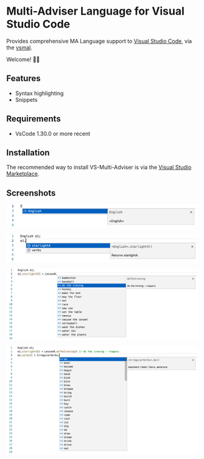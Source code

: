 # Multi-Adviser Language for Visual Studio Code
Provides comprehensive MA Language support to [Visual Studio Code](https://code.visualstudio.com/), via the [vsmal](https://github.com/RubenAkhayan/vsmal).

Welcome! 👋🏻<br/>

## Features
* Syntax highlighting
* Snippets

## Requirements
* VsCode 1.30.0 or more recent

## Installation

The recommended way to install VS-Multi-Adviser is via the [Visual Studio Marketplace](https://marketplace.visualstudio.com/items?itemName=RubenAkhayan.vsmal).

## Screenshots
![screenshot1](https://github.com/RubenAkhayan/vsmal/blob/master/screenshots/screenshot1.png)

![screenshot2](https://github.com/RubenAkhayan/vsmal/blob/master/screenshots/screenshot2.png)

![screenshot3](https://github.com/RubenAkhayan/vsmal/blob/master/screenshots/screenshot3.png)

![screenshot4](https://github.com/RubenAkhayan/vsmal/blob/master/screenshots/screenshot4.png)